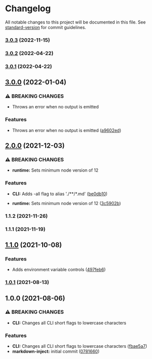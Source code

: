 # Changelog

All notable changes to this project will be documented in this file. See [standard-version](https://github.com/conventional-changelog/standard-version) for commit guidelines.

### [3.0.3](https://github.com/target/markdown-inject/compare/v3.0.2...v3.0.3) (2022-11-15)

### [3.0.2](https://github.com/target/markdown-inject/compare/v3.0.1...v3.0.2) (2022-04-22)

### [3.0.1](https://github.com/target/markdown-inject/compare/v3.0.0...v3.0.1) (2022-04-22)

## [3.0.0](https://github.com/target/markdown-inject/compare/v2.0.0...v3.0.0) (2022-01-04)


### ⚠ BREAKING CHANGES

* Throws an error when no output is emitted

### Features

* Throws an error when no output is emitted ([a9602ed](https://github.com/target/markdown-inject/commit/a9602ed8983e678a2751a22de3fdd3d7e17073e9))

## [2.0.0](https://github.com/target/markdown-inject/compare/v1.1.2...v2.0.0) (2021-12-03)


### ⚠ BREAKING CHANGES

* **runtime:** Sets minimum node version of 12

### Features

* **CLI:** Adds -all flag to alias './**/*.md' ([be0db10](https://github.com/target/markdown-inject/commit/be0db10ce479983b3051cf9ca66423f868d9d489))


* **runtime:** Sets minimum node version of 12 ([3c5902b](https://github.com/target/markdown-inject/commit/3c5902b7d952236cdec9f2c1a383de03b0ce1bac))

### 1.1.2 (2021-11-26)

### 1.1.1 (2021-11-19)

## [1.1.0](https://github.com/target/markdown-inject/compare/v1.0.1...v1.1.0) (2021-10-08)


### Features

* Adds environment variable controls ([497feb6](https://github.com/target/markdown-inject/commit/497feb603061aa790a3270987a260abed926219f))

### [1.0.1](https://github.com/target/markdown-inject/compare/v1.0.0...v1.0.1) (2021-08-13)

## 1.0.0 (2021-08-06)


### ⚠ BREAKING CHANGES

* **CLI:** Changes all CLI short flags to lowercase characters

### Features

* **CLI:** Changes all CLI short flags to lowercase characters ([fbae5a7](https://github.com/target/markdown-inject/commit/fbae5a765590db898debf1403946d58a6688477f))
* **markdown-inject:** initial commit ([0781660](https://github.com/target/markdown-inject/commit/07816601bf99bfb2b363f1f0e342cca1edb4d5ae))

